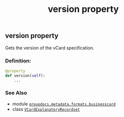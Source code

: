 ﻿---
title: version property
second_title: GroupDocs.Metadata for Python via .NET API References
description: 
type: docs
url: /python-net/groupdocs.metadata.formats.businesscard/vcardexplanatoryrecordset/version/
is_root: false
weight: 330
---

## version property


Gets the version of the vCard specification.
### Definition:
```python
@property
def version(self):
    ...
```

### See Also
* module [`groupdocs.metadata.formats.businesscard`](../../)
* class [`VCardExplanatoryRecordset`](/metadata/python-net/groupdocs.metadata.formats.businesscard/vcardexplanatoryrecordset)
